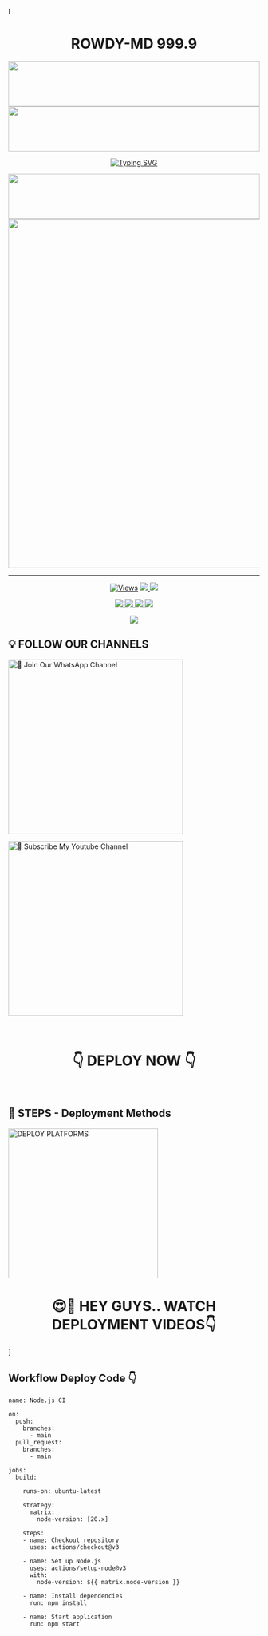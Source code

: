 l
<h1 align="center">ROWDY-MD 999.9</h1>

<img src="https://i.ibb.co/XLHwccH/08b166cc5426abb3.jpg" height="90" width="100%">
<img src="https://i.imgur.com/dBaSKWF.gif" height="90" width="100%">

<p align="center">
<a href="https://git.io/typing-svg"><img src="https://readme-typing-svg.demolab.com/?font=Fira+Code&weight=700&size=33&pause=1000&color=5513F7&width=435&lines=ROWDY+MD+WHATSAPP+BOT" alt="Typing SVG" /></a>
</p>
<p align="center">
<a href="https://github.com/Rowdykaryek/">
     <img src="https://i.imgur.com/dBaSKWF.gif" height="90" width="100%">
   
<img src="https://i.ibb.co/BBMJK88/3fbcd0b9bc23eb4e.jpg"  width="700px">
</a>
<hr>


<p align="center">

  <a href="https://github.com/Rowdykaryek/ROWDY">
    <img src="https://hits.seeyoufarm.com/api/count/incr/badge.svg?url=https%3A%2F%2Fgithub.com%2FVaRowdy karyek%2FROWDY&count_bg=%2379C83D&title_bg=%23555555&icon=gitpod.svg&icon_color=%23E7E7E7&title=Views&edge_flat=false" alt="Views"/></a>
  
  </a>
  <a href="https://github.com/Rowdykaryek/ROWDY/fork">
    <img src="https://img.shields.io/github/forks/Rowdykaryek/ROWDY?label=Fork&style=social">
    
  </a>
  <a href="https://github.com/Rowdykaryrk/ROWDY/stargazers">
    <img src="https://img.shields.io/github/stars/Rowdykaryek/ROWDY?style=social">
  </a>
</p>

<p align="center">
  <a href="https://github/Rowdykaryek/ROWDY">
    <img src="https://img.shields.io/github/repo-size/Rowdykaryek/ROWDY?color=purple&label=Repo%20Size&style=plastic">

  </a>
  <a href="https://github.com/Rowdykaryek/ROWDY">
    <img src="https://img.shields.io/github/license/Rowdykaryek/ROWDY?color=purple&label=License&style=plastic">

  </a>
  <a href="https://github.com/Rowdykaryek/ROWDY">
    <img src="https://img.shields.io/github/languages/top/Rowdykaryek/ROWDY?color=purple&label=Javascript&style=plastic">

  </a>
  <a href="https://github.com/Rowdykayek/ROWDY">
    <img src="https://img.shields.io/static/v1?label=Author&message=Vajira%20Rathnayake&color=purple&style=plastic">

  </a>
  </p>
 <p align="center">
  <a href="https://github.com/Rowdykaryek/ROWDY">
    <img src="https://img.shields.io/badge/OUR%20%20%20TEAM-Technical%20Cybers%20(TC)-purple&style=plastic">

  </a>
</p>

## 💡 FOLLOW OUR CHANNELS

<a href="https://whatsapp.com/channel/0029Vb3930A4IBhEddCmjD0U"><img src="https://img.shields.io/badge/Join%20Our%20WhatsApp%20Channel-blue" alt="📎 Join Our WhatsApp Channel" width="350"></a>

<a href="https://youtube.com/@malishadawshan?si=RGBjCWDVrvF2rXGT"><img src="https://img.shields.io/badge/Subscribe%20My%20Youtube%20Channel-blue" alt="📎 Subscribe My Youtube Channel" width="350"></a>

<br>

<div align="center">
 
  <h1>👇 DEPLOY NOW 👇</h1>
</div>

<br>


## 🎀 STEPS -  Deployment Methods

<a href="https://tdd-gangs.github.io/Deployme"><img src="https://img.shields.io/badge/DEPLOYMENT%20METHODS-green" alt="DEPLOY PLATFORMS" width="300"></a>
<br>


<div align="center">
 
  <h1>😍👀 HEY GUYS.. WATCH DEPLOYMENT VIDEOS👇</h1>
</div>






































]




## Workflow Deploy Code 👇


```
name: Node.js CI

on:
  push:
    branches:
      - main
  pull_request:
    branches:
      - main

jobs:
  build:

    runs-on: ubuntu-latest

    strategy:
      matrix:
        node-version: [20.x]

    steps:
    - name: Checkout repository
      uses: actions/checkout@v3

    - name: Set up Node.js
      uses: actions/setup-node@v3
      with:
        node-version: ${{ matrix.node-version }}

    - name: Install dependencies
      run: npm install

    - name: Start application
      run: npm start
```
